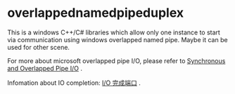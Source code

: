 # overlappednamedpipeduplex

This is a windows C++/C# libraries which allow only one instance to start via communication using windows overlapped named pipe.
Maybe it can be used for other scene.

For more about microsoft overlapped pipe I/O, please refer to [Synchronous and Overlapped Pipe I/O](https://learn.microsoft.com/en-us/windows/win32/ipc/synchronous-and-overlapped-input-and-output) .

Infomation about IO completion: [I/O 完成端口](https://learn.microsoft.com/zh-cn/windows/win32/fileio/i-o-completion-ports?redirectedfrom=MSDN) .
